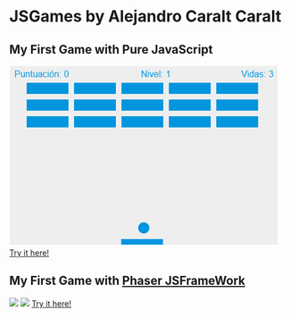 # JSGames by Alejandro Caralt Caralt
## My First Game with Pure JavaScript
<img src="img/paddle.png" >
<a href="https://losmonitores.000webhostapp.com/MiPrimerJuegoJS/index.html" > Try it here! </a>

## My First Game with <a href="Phaser.io"> Phaser JSFrameWork</a>
<img src="img/level0-Phaser.png" >
<img src="img/level1-Phaser.png" >
<a href="https://losmonitores.000webhostapp.com/MiPrimerJuegoPhaser/index.html" > Try it here! </a>
